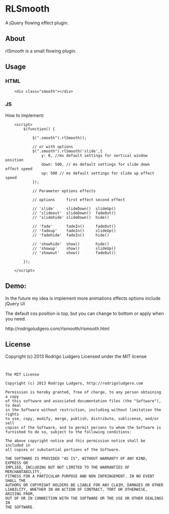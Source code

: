 RLSmooth
========

A jQuery flowing effect plugin.

<h2>About</h2>

<p>rlSmooth is a small flowing plugin.</p>

<h2>Usage</h2>

<h3>HTML</h3>

		<div class="smooth"></div>

<h3>JS</h3>

<p>How to implement:</p>

		<script>
			$(function() {

				$(".smooth").rlSmooth();

				// or with options
				$(".smooth").rlSmooth('slide',{
					y: 0, //ms default settings for vertical window position
					down: 500, // ms default settings for slide down effect speed
					up: 500 // ms default settings for slide up effect speed
				});

				// Parameter options effects

				// options     first effect second effect

				// 'slide'     slideDown()  slideUp()
				// 'slideout'  slideDown()  fadeOut()
				// 'slidehide' slideDown()  hide()

				// 'fade'      fadeIn()     fadeOut()
				// 'fadeup'    fadeIn()     slideUp()
				// 'fadehide'  fadeIn()     hide()

				// 'showhide'  show()       hide()
				// 'showup'    show()       slideUp()
				// 'showout'   show()       fadeOut()

			});

		</script>

<h2>Demo:</h2>

<p>In the future my idea is implement more animations effects options include jQuery UI</p>

<p>The default css position is top, but you can change to bottom or apply when you need.</p>

<p>http://rodrigoludgero.com/rlsmooth/rlsmooth.html</p>

<h2>License</h2>
<p>Copyright (c) 2013 Rodrigo Ludgero Licensed under the MIT license</p>

<pre>
<code>

The MIT License

Copyright (c) 2013 Rodrigo Ludgero, http://rodrigoludgero.com

Permission is hereby granted, free of charge, to any person obtaining a copy
of this software and associated documentation files (the "Software"), to deal
in the Software without restriction, including without limitation the rights
to use, copy, modify, merge, publish, distribute, sublicense, and/or sell
copies of the Software, and to permit persons to whom the Software is
furnished to do so, subject to the following conditions:

The above copyright notice and this permission notice shall be included in
all copies or substantial portions of the Software.

THE SOFTWARE IS PROVIDED "AS IS", WITHOUT WARRANTY OF ANY KIND, EXPRESS OR
IMPLIED, INCLUDING BUT NOT LIMITED TO THE WARRANTIES OF MERCHANTABILITY,
FITNESS FOR A PARTICULAR PURPOSE AND NON INFRINGEMENT. IN NO EVENT SHALL THE
AUTHORS OR COPYRIGHT HOLDERS BE LIABLE FOR ANY CLAIM, DAMAGES OR OTHER
LIABILITY, WHETHER IN AN ACTION OF CONTRACT, TORT OR OTHERWISE, ARISING FROM,
OUT OF OR IN CONNECTION WITH THE SOFTWARE OR THE USE OR OTHER DEALINGS IN
THE SOFTWARE.

</code>
</pre>
